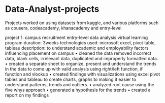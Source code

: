 # Data-Analyst-projects
Projects worked on using datasets from kaggle, and various platforms such as cousera, codeacademy, khanacademy and entry-level

project 1: campus recruitment  entry-level data analysis virtual learning program 
duration: 3weeks
technologies used: microsoft excel, pivot table, tableau
description: to understand academic and employability factors influencing placement on campus
•	cleaned the data removed incorrect data, blank cells, irrelevant data, duplicated and improperly formatted data.
•	created a separate sheet to organize, present and understand the trends in the data to come up with valid analysis using right/left function, if function and vlookup
•	created findings with visualizations using excel pivot tables and tableau to create charts, graphs to making it easier to understand patterns, trends and outliers.
•	analyzed root cause using the five whys approach
•	generated a hypothesis for the trends
•	created a report on my findings
